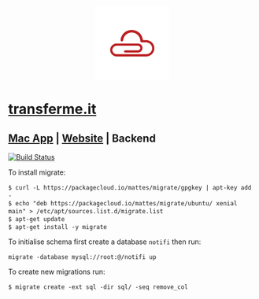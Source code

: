 <p align="center"><img height="150px" src="https://github.com/maxisme/transferme.it/raw/master/public_html/images/og_logo.png"></p>

# [transferme.it](https://transferme.it/)

## [Mac App](https://github.com/maxisme/transfermeit) | [Website](https://github.com/maxisme/transferme.it) | Backend


[![Build Status](https://github.com/maxisme/transfermeit-backend/workflows/Transfer%20Me%20It/badge.svg)](https://github.com/maxisme/transfermeit-backend/actions)

To install migrate:
```
$ curl -L https://packagecloud.io/mattes/migrate/gpgkey | apt-key add -
$ echo "deb https://packagecloud.io/mattes/migrate/ubuntu/ xenial main" > /etc/apt/sources.list.d/migrate.list
$ apt-get update
$ apt-get install -y migrate
```

To initialise schema first create a database `notifi` then run:
```
migrate -database mysql://root:@/notifi up
```

To create new migrations run:
```
$ migrate create -ext sql -dir sql/ -seq remove_col
```